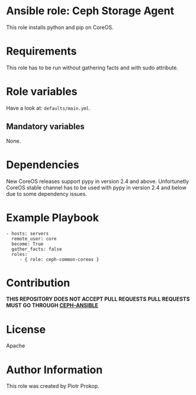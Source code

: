 # Ansible role: Ceph Storage Agent

This role installs python and pip on CoreOS.

# Requirements

This role has to be run without gathering facts and with sudo attribute.

# Role variables

Have a look at: `defaults/main.yml`.

## Mandatory variables

None.

# Dependencies

New CoreOS releases support pypy in version 2.4 and above. Unfortunetly CoreOS stable channel
has to be used with pypy in version 2.4 and below due to some dependency issues.

# Example Playbook

```
- hosts: servers
  remote_user: core
  become: True
  gather_facts: false
  roles:
     - { role: ceph-common-coreos }
```

# Contribution

**THIS REPOSITORY DOES NOT ACCEPT PULL REQUESTS**
**PULL REQUESTS MUST GO THROUGH [CEPH-ANSIBLE](https://github.com/ceph/ceph-ansible)**

# License

Apache

# Author Information

This role was created by Piotr Prokop.
